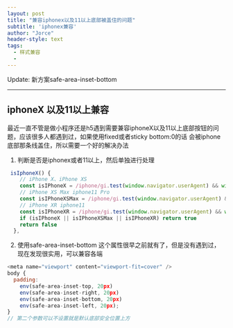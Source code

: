 ```yaml
---
layout: post
title: "兼容iphonex以及11以上底部被盖住的问题"
subtitle: 'iphonex兼容'
author: "Jorce"
header-style: text
tags:
  - 样式兼容
  - 
---
```


Update: 新方案safe-area-inset-bottom

---

## iphoneX 以及11以上兼容

最近一直不管是做小程序还是h5遇到需要兼容iphoneX以及11以上底部按钮的问题，应该很多人都遇到过，如果使用fixed或者sticky bottom:0的话 会被iphone底部那条线盖住，所以需要一个好的解决办法
1. 判断是否是iphonex或者11以上，然后单独进行处理
```js
 isIphoneX() {
    // iPhone X、iPhone XS
    const isIPhoneX = /iphone/gi.test(window.navigator.userAgent) && window.devicePixelRatio && window.devicePixelRatio === 3 && window.screen.width === 375 && window.screen.height === 812
    // iPhone XS Max iphone11 Pro
    const isIPhoneXSMax = /iphone/gi.test(window.navigator.userAgent) && window.devicePixelRatio && window.devicePixelRatio === 3 && window.screen.width === 414 && window.screen.height === 896
    // iPhone XR iphone11
    const isIPhoneXR = /iphone/gi.test(window.navigator.userAgent) && window.devicePixelRatio && window.devicePixelRatio === 2 && window.screen.width === 414 && window.screen.height === 896
    if (isIPhoneX || isIPhoneXSMax || isIPhoneXR) return true
    return false
  },
```
2. 使用safe-area-inset-bottom
这个属性很早之前就有了，但是没有遇到过，现在发现很实用，可以兼容各端
```js
<meta name="viewport" content="viewport-fit=cover" />
body {
  padding:
    env(safe-area-inset-top, 20px)
    env(safe-area-inset-right, 20px)
    env(safe-area-inset-bottom, 20px)
    env(safe-area-inset-left, 20px);
}
// 第二个参数可以不设置就是默认底部安全位置上方
```